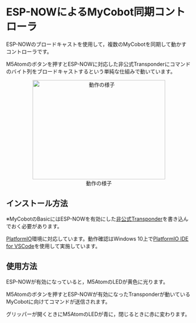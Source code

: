 # ESP-NOWによるMyCobot同期コントローラ

ESP-NOWのブロードキャストを使用して，複数のMyCobotを同期して動かすコントローラです。

M5Atomのボタンを押すとESP-NOWに対応した非公式Transponderにコマンドのバイト列をブロードキャストするという単純な仕組みで動いています。

<div align="center">
<a href="https://www.youtube.com/watch?feature=player_embedded&v=9meBfmLa9Z8
" target="_blank"><img src="https://img.youtube.com/vi/9meBfmLa9Z8/0.jpg"
alt="動作の様子" width="360" height="270" /></a><br>
動作の様子
</div>

## インストール方法

※MyCobotのBasicにはESP-NOWを有効にした[非公式Transponder](https://github.com/3110/mycobot-transponder)を書き込んでおく必要があります。

[PlatformIO](https://platformio.org/)環境に対応しています。動作確認はWindows 10上で[PlatformIO IDE for VSCode](https://platformio.org/install/ide?install=vscode)を使用して実施しています。

## 使用方法

ESP-NOWが有効になっていると，M5AtomのLEDが黄色に光ります。

M5Atomのボタンを押すとESP-NOWが有効になったTransponderが動いているMyCobotに向けてコマンドが送信されます。

グリッパーが開くときにM5AtomのLEDが青に，閉じるときに赤に変わります。
